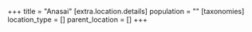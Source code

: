 +++
title = "Anasai"
[extra.location.details]
population = ""
[taxonomies]
location_type = []
parent_location = []
+++

